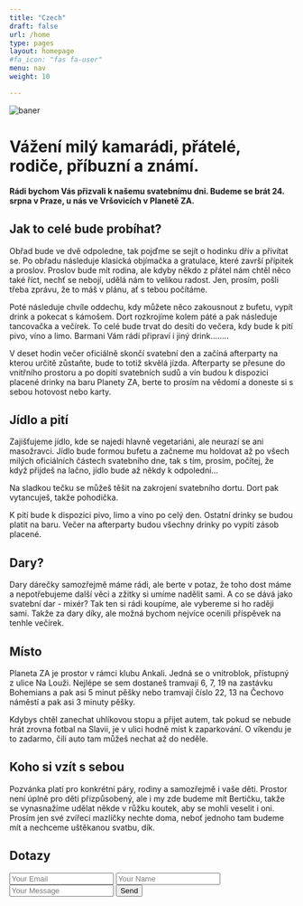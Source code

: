 ```yaml
---
title: "Czech"
draft: false
url: /home
type: pages
layout: homepage
#fa_icon: "fas fa-user"
menu: nav
weight: 10

---
```

![baner](/images/Eliska_a_Martin2.jpg)

# Vážení milý kamarádi, přátelé, rodiče, příbuzní a známí.

**Rádi bychom Vás přizvali k našemu svatebnímu dni. Budeme se brát 24. srpna v Praze, u nás ve Vršovicích v Planetě ZA.**



## Jak to celé bude probíhat?

Obřad bude ve dvě odpoledne, tak pojďme se sejít o hodinku dřív a přivítat se. Po obřadu následuje klasická objímačka a gratulace, které završí přípitek a proslov. Proslov bude mít rodina, ale kdyby někdo z přátel nám chtěl něco také říct, nechť se nebojí, udělá nám to velikou radost. Jen, prosím, pošli třeba zprávu, že to máš v plánu, ať s tebou počítáme.

Poté následuje chvíle oddechu, kdy můžete něco zakousnout z bufetu, vypít drink a pokecat s kámošem. Dort rozkrojíme kolem páté a pak následuje tancovačka a večírek. To celé bude trvat do desíti do večera, kdy bude k pití pivo, víno a limo. Barmani Vám rádi připraví i jiný drink……..



V deset hodin večer oficiálně skončí svatební den a začíná afterparty na kterou určitě zůstaňte, bude to totiž skvělá jízda. Afterparty se přesune do vnitřního prostoru a po dopití svatebních sudů a vín budou  k dispozici placené drinky na baru Planety ZA, berte to prosím na vědomí a doneste si s sebou hotovost nebo karty.





## Jídlo a pití



Zajišťujeme jídlo, kde se najedí hlavně vegetariáni, ale neurazí se ani masožravci. Jídlo bude formou bufetu a začneme mu holdovat až po všech milých oficiálních částech svatebního dne, tak s tím, prosím, počítej, že když přijdeš na lačno, jídlo bude až někdy k odpoledni…

Na sladkou tečku se můžeš těšit na zakrojení svatebního dortu. Dort pak vytancuješ, takže pohodička.

K pití bude k dispozici pivo, limo a vino po celý den. Ostatní drinky se budou platit na baru. Večer na afterparty budou všechny drinky po vypití zásob placené.



## Dary?

Dary dárečky samozřejmě máme rádi, ale berte v potaz, že toho dost máme a nepotřebujeme další věci a zžitky si umíme nadělit sami. A co se dává  jako svatební dar - mixér? Tak ten si rádi koupíme, ale vybereme si ho raději sami. Takže za dary díky, ale možná bychom nejvíce ocenili příspěvek na tenhle večírek.





## Místo



Planeta ZA je prostor v rámci klubu Ankali. Jedná se o vnitroblok, přístupný z ulice Na Louži. Nejlépe se sem dostaneš tramvají 6, 7, 19 na zastávku Bohemians a pak asi 5 minut pěšky nebo tramvají číslo 22, 13 na Čechovo náměstí a pak asi 3 minuty pěšky.

Kdybys chtěl zanechat uhlíkovou stopu a přijet autem, tak pokud se nebude hrát zrovna fotbal na Slavii, je v ulici hodně míst k zaparkování. O víkendu je to zadarmo, čili auto tam můžeš nechat až do neděle.



## Koho si vzít s sebou 

Pozvánka platí pro konkrétní páry, rodiny a samozřejmě i vaše děti. Prostor není úplně pro děti přizpůsobený, ale i my zde budeme mít Bertičku, takže se vynasnažíme udělat někde v růžku koutek, aby se mohli veselit i oni. Prosím jen své zvířecí mazlíčky nechte doma, neboť jednoho tam budeme mít a nechceme uštěkanou svatbu, dík.

## Dotazy


<form accept-charset="UTF-8" action="https://getform.io/f/BeXgm8dy" method="POST">
    <input type="email" name="email" placeholder="Your Email">
    <input type="text" name="name" placeholder="Your Name">
    <input type="text" name="message" placeholder="Your Message">
    <button type="submit">Send</button>
</form>